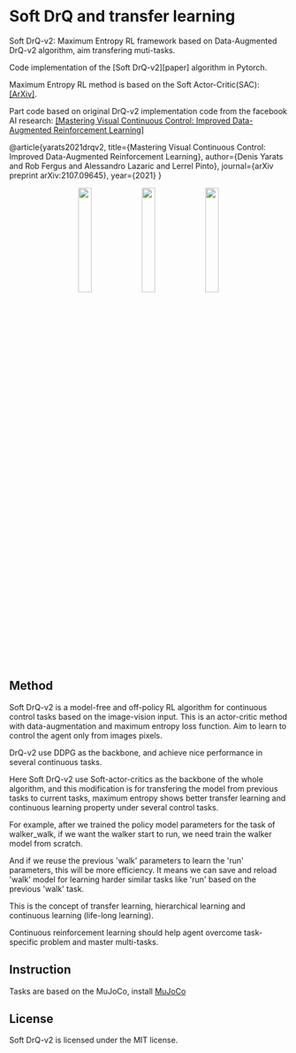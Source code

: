 # Soft DrQ and transfer learning 

Soft DrQ-v2: Maximum Entropy RL framework based on Data-Augmented DrQ-v2 algorithm, aim transfering muti-tasks.

Code implementation of the [Soft DrQ-v2][paper] algorithm in Pytorch.

Maximum Entropy RL method is based on the Soft Actor-Critic(SAC): [[ArXiv]](https://arxiv.org/abs/1812.05905).

Part code based on original DrQ-v2 implementation code from the facebook AI research:
[[Mastering Visual Continuous Control: Improved Data-Augmented Reinforcement Learning]](https://arxiv.org/abs/2107.09645)

@article{yarats2021drqv2,
  title={Mastering Visual Continuous Control: Improved Data-Augmented Reinforcement Learning},
  author={Denis Yarats and Rob Fergus and Alessandro Lazaric and Lerrel Pinto},
  journal={arXiv preprint arXiv:2107.09645},
  year={2021}
}

<p align="center">
  <img width="22%" src="https://imgur.com/O5Va3NY.gif">
  <img width="22%" src="https://imgur.com/PCOR9Mm.gif">
  <img width="22%" src="https://imgur.com/H0ab6tz.gif"> </p>


## Method
Soft DrQ-v2 is a model-free and off-policy RL algorithm for continuous control tasks based on the image-vision input. This is an actor-critic method with data-augmentation and maximum entropy loss function. Aim to learn to control the agent only from images pixels.

DrQ-v2 use DDPG as the backbone, and achieve nice performance in several continuous tasks.

Here Soft DrQ-v2 use Soft-actor-critics as the backbone of the whole algorithm, and this modification is for transfering the model from previous tasks to current tasks, maximum entropy shows better transfer learning and continuous learning property under several control tasks.

For example, after we trained the policy model parameters for the task of walker_walk, if we want the walker start to run, we need train the walker model from scratch.

And if we reuse the previous 'walk' parameters to learn the 'run' parameters, this will be more efficiency. It means we can save and reload 'walk' model for learning harder similar tasks like 'run' based on the previous 'walk' task.

This is the concept of transfer learning, hierarchical learning and continuous learning (life-long learning).

Continuous reinforcement learning should help agent overcome task-specific problem and master multi-tasks.

## Instruction

Tasks are based on the MuJoCo, install [MuJoCo](http://www.mujoco.org/) 

## License
Soft DrQ-v2 is licensed under the MIT license.
